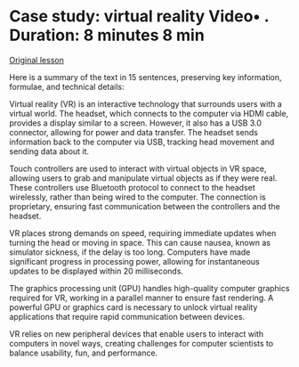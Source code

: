 # Case study: virtual reality Video• . Duration: 8 minutes 8 min

[Original lesson](https://www.coursera.org/learn/uol-how-computers-work/lecture/rHf6L/case-study-virtual-reality)

Here is a summary of the text in 15 sentences, preserving key information, formulae, and technical details:

Virtual reality (VR) is an interactive technology that surrounds users with a virtual world. The headset, which connects to the computer via HDMI cable, provides a display similar to a screen. However, it also has a USB 3.0 connector, allowing for power and data transfer. The headset sends information back to the computer via USB, tracking head movement and sending data about it.

Touch controllers are used to interact with virtual objects in VR space, allowing users to grab and manipulate virtual objects as if they were real. These controllers use Bluetooth protocol to connect to the headset wirelessly, rather than being wired to the computer. The connection is proprietary, ensuring fast communication between the controllers and the headset.

VR places strong demands on speed, requiring immediate updates when turning the head or moving in space. This can cause nausea, known as simulator sickness, if the delay is too long. Computers have made significant progress in processing power, allowing for instantaneous updates to be displayed within 20 milliseconds. 

The graphics processing unit (GPU) handles high-quality computer graphics required for VR, working in a parallel manner to ensure fast rendering. A powerful GPU or graphics card is necessary to unlock virtual reality applications that require rapid communication between devices.

VR relies on new peripheral devices that enable users to interact with computers in novel ways, creating challenges for computer scientists to balance usability, fun, and performance.

